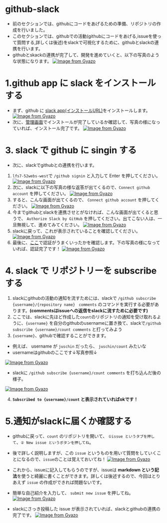 # github-slack
- 前のセクションでは、githubにコードをあげるための準備、リポジトリの作成を行いました。
- このセクションでは、githubでの活動(githubにコードをあげる,issueを使って質問する,詳しくは後述)をslackで可視化するために、githubとslackの連携を行います。
- githubとskackの連携が完了して、開発を進めていくと、以下の写真のような状態になります。
[![Image from Gyazo](https://i.gyazo.com/9860a79b58d23cdeacd2de9fd1073fc5.png)](https://gyazo.com/9860a79b58d23cdeacd2de9fd1073fc5)

# 1.github app に slack をインストールする
- まず、github に [slack app(インストールURL)](https://github.com/apps/slack)をインストールします。
[![Image from Gyazo](https://i.gyazo.com/6e3f21ef0b9ad7526de88db6cbbcad75.png)](https://gyazo.com/6e3f21ef0b9ad7526de88db6cbbcad75)
- 次に、[管理画面](https://github.com/settings/installations)でインストールが完了しているか確認して、写真の様になっていれば、インストール完了です。
[![Image from Gyazo](https://i.gyazo.com/b3a8575efb3546b49d870715cc047bf1.png)](https://gyazo.com/b3a8575efb3546b49d870715cc047bf1)

# 3. slack で github に singin する
- 次に、slackでgithubとの連携を行います。
1. `lfs7-52webs-west`で `/github signin` と入力して Enter を押してください。
[![Image from Gyazo](https://i.gyazo.com/66d1130d83b4dd802f074156b97460e2.png)](https://gyazo.com/66d1130d83b4dd802f074156b97460e2)
2. 次に、slackに以下の写真の様な返答が出てくるので、`Connect github account` を押してください。
[![Image from Gyazo](https://i.gyazo.com/fe6fe559990fa5fb1f0c7de667b51849.png)](https://gyazo.com/fe6fe559990fa5fb1f0c7de667b51849)
3. すると、こんな画面が出てくるので、 `Connect github account` を押してください。
[![Image from Gyazo](https://i.gyazo.com/c04267dea6b9ed601c3f4ef83f9a8ae4.png)](https://gyazo.com/c04267dea6b9ed601c3f4ef83f9a8ae4)
4. 今までgithubとslackを連携させとがなければ、こんな画面が出てくると思うで、 `Authorize Slack by GitHub` を押してください。出てこない人は、一旦無視して、進めてみてください。
[![Image from Gyazo](https://i.gyazo.com/35b2e3acaf96224f84ce68b2d29944af.png)](https://gyazo.com/35b2e3acaf96224f84ce68b2d29944af)
5. slackに戻って、これが表示されていることを確認してください。
[![Image from Gyazo](https://i.gyazo.com/4ec32bb01759cb822bfebec4573fa254.png)](https://gyazo.com/4ec32bb01759cb822bfebec4573fa254)
6. 最後に、[ここ](https://github.com/settings/apps/authorizations)で認証がうまくいったかを確認します。下の写真の様になっていれば、認証完了です！
[![Image from Gyazo](https://i.gyazo.com/a222a67e45d61f029cfd10abb3f100a2.png)](https://gyazo.com/a222a67e45d61f029cfd10abb3f100a2)

# 4. slack で リポジトリーを subscribe する
1. slackにgithubの活動の通知を流すためには、slackで `/github subscribe {username}/{repository name}　comments` のコマンドを実行する必要があります。**(commentsはissueへの返信をslackに流すために必要です)**
2. ここでは、slackに先ほど作成した`count`のリポジトリの通知を受け取れるように、`{username}` を自分のgithubのusernameに置き換て、slackで`/github subscribe {username}/count comments` と打ってみよう
3. `{username}`、githubで確認することができます。
  - 例えば、 username が `juschin` だったら、 `juschin/count` みたいな
  - usernameはgithubのここです↓写真参照↓

[![Image from Gyazo](https://i.gyazo.com/c1ecbb26f4968001d7bba03ebc2cb0df.png)](https://gyazo.com/c1ecbb26f4968001d7bba03ebc2cb0df)

- slackに `/github subscribe {username}/count comments` を打ち込んだ後の様子。

[![Image from Gyazo](https://i.gyazo.com/9bb4d8781a9d8c4dc99ee3b36254dc95.png)](https://gyazo.com/9bb4d8781a9d8c4dc99ee3b36254dc95)

4. **`Subscribed to {username}/count` と表示されていればokです！**

# 5.通知がslackに届くか確認する
  - githubに戻って、`count` のリポジトリを開いて、 `①issue というタブを押して`、`② New issue というボタンを押してね`。
  - 後で詳しく説明しますが、この `issue` というものを用いて質問をしていくことになるので、`issue`のことは覚えておいてね！
  [![Image from Gyazo](https://i.gyazo.com/b6ad80aca242611021ea54c0d3c27c47.png)](https://gyazo.com/b6ad80aca242611021ea54c0d3c27c47)

  - これから、issueに記入してもらうのですが、issueは **markdown という記法**を使うと綺麗に書くことができます。詳しくは後述するので、今回はとりあえず `issue` の作成ができれば問題ないです。
  - 簡単な自己紹介を入力して、 `submit new issue` を押してね。
  [![Image from Gyazo](https://i.gyazo.com/0a4ff21809dcb8996d2231779d1951d2.png)](https://gyazo.com/0a4ff21809dcb8996d2231779d1951d2)

  - slackにさっき投稿した issue が表示されていれば、slackとgithubの連携の完了です。
  [![Image from Gyazo](https://i.gyazo.com/3cc3b74d00d04809b511bbbe768e4b58.png)](https://gyazo.com/3cc3b74d00d04809b511bbbe768e4b58)
